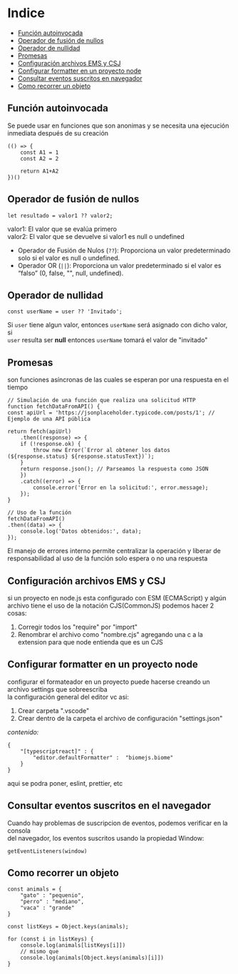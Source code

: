 # Indice

- [Función autoinvocada](#función-autoinvocada)
- [Operador de fusión de nullos](#operador-de-fusión-de-nullos)
- [Operador de nullidad](#operador-de-nullidad)
- [Promesas](#promesas)
- [Configuración archivos EMS y CSJ](#configuración-archivos-ems-y-csj)
- [Configurar formatter en un proyecto node](#configurar-formatter-en-un-proyecto-node)
- [Consultar eventos suscritos en navegador](#consultar-eventos-suscritos-en-el-navegador)
- [Como recorrer un objeto](#como-recorrer-un-objeto)


## Función autoinvocada

Se puede usar en funciones que son anonimas y se necesita una ejecución inmediata después de su creación

    (() => {
	    const A1 = 1
	    const A2 = 2

	    return A1+A2
    })()

## Operador de fusión de nullos

    let resultado = valor1 ?? valor2;

valor1: El valor que se evalúa primero  
valor2: El valor que se devuelve si valor1 es null o undefined

- Operador de Fusión de Nulos (```??```): Proporciona un valor predeterminado solo si el valor es null o undefined.
- Operador OR (```||```): Proporciona un valor predeterminado si el valor es “falso” (0, false, "", null, undefined).

## Operador de nullidad

    const userName = user ?? 'Invitado';

Si ```user``` tiene algun valor, entonces ```userName``` será asignado con dicho valor, si  
```user``` resulta ser __null__ entonces ```userName``` tomará el valor de "invitado"

## Promesas

son funciones asíncronas de las cuales se esperan por una respuesta en el tiempo

    // Simulación de una función que realiza una solicitud HTTP
    function fetchDataFromAPI() {
    const apiUrl = 'https://jsonplaceholder.typicode.com/posts/1'; // Ejemplo de una API pública

    return fetch(apiUrl)
        .then((response) => {
        if (!response.ok) {
            throw new Error(`Error al obtener los datos (${response.status} ${response.statusText})`);
        }
        return response.json(); // Parseamos la respuesta como JSON
        })
        .catch((error) => {
            console.error('Error en la solicitud:', error.message);
        });
    }

    // Uso de la función
    fetchDataFromAPI()
    .then((data) => {
        console.log('Datos obtenidos:', data);
    });

El manejo de errores interno permite centralizar la operación y liberar de responsabilidad al uso de la función
solo espera o no una respuesta

## Configuración archivos EMS y CSJ

si un proyecto en node.js esta configurado con ESM (ECMAScript) y algún archivo tiene el uso de la notación
CJS(CommonJS) podemos hacer 2 cosas:

1. Corregir todos los "require" por "import"
2. Renombrar el archivo como "nombre.cjs" agregando una c a la extension para que node entienda que es un CJS

## Configurar formatter en un proyecto node

configurar el formateador en un proyecto puede hacerse creando un archivo settings que sobreescriba  
la configuración general del editor vc asi:

1. Crear carpeta ".vscode"
2. Crear dentro de la carpeta el archivo de configuración "settings.json"

_contenido:_  

    {
        "[typescriptreact]" : {
            "editor.defaultFormatter" :  "biomejs.biome"
        }
    }

aqui se podra poner, eslint, prettier, etc

## Consultar eventos suscritos en el navegador

Cuando hay problemas de suscripcion de eventos, podemos verificar en la consola  
del navegador, los eventos suscritos usando la propiedad Window:

    getEventListeners(window)

## Como recorrer un objeto

    const animals = {
        "gato" : "pequenio",
        "perro" : "mediano",
        "vaca" : "grande"
    }

    const listKeys = Object.keys(animals);

    for (const i in listKeys) {
        console.log(animals[listKeys[i]])
        // mismo que
        console.log(animals[Object.keys(animals)[i]])
    }
